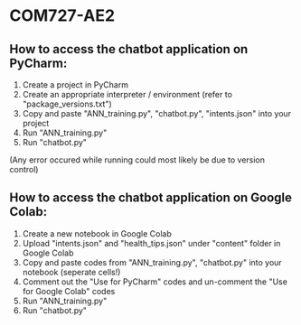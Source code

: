 # COM727-AE2

## How to access the chatbot application on PyCharm:

1. Create a project in PyCharm
2. Create an appropriate interpreter / environment (refer to "package_versions.txt")
3. Copy and paste "ANN_training.py", "chatbot.py", "intents.json" into your project
4. Run "ANN_training.py"
5. Run "chatbot.py"

(Any error occured while running could most likely be due to version control)

## How to access the chatbot application on Google Colab:

1. Create a new notebook in Google Colab
2. Upload "intents.json" and "health_tips.json" under "content" folder in Google Colab
3. Copy and paste codes from "ANN_training.py", "chatbot.py" into your notebook (seperate cells!)
4. Comment out the "Use for PyCharm" codes and un-comment the "Use for Google Colab" codes
5. Run "ANN_training.py"
6. Run "chatbot.py"
